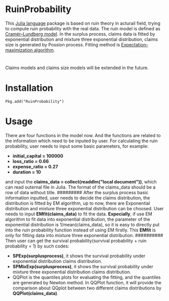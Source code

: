 RuinProbability
=
This [Julia language](http://julialang.org) package is based on ruin theory in acturail field, trying to compute ruin probability with the real data.
The ruin model is defined as [Cramér–Lundberg model](http://matthewhr.wordpress.com/2012/12/11/cramer-lundberg-model/). In the surplus process, claims data is fitted by exponential distribution and mixture three exponential distribution, claims size is generated by Possion process. Fitting method is [Expectation–maximization algorithm](http://en.wikipedia.org/wiki/Expectation%E2%80%93maximization_algorithm). 
#
Claims models and claims size models will be extended in the future.
# 
#
Installation
=
```
Pkg.add("RuinProbability")
```
#
Usage
=
There are four functions in the model now. And the functions are related to the information which need to be inputed by user. For calculating the ruin probability, user needs to input some basic parameters, for example:

* **initial_capital = 100000**
* **loss_ratio = 0.66**
* **expense_ratio = 0.27**
* **duration = 10**

and input the **claims_data = collect(readdlm("local document"))**, which can read outernal file in Julia. The format of the claims_data should be a row of data without title.
#########
After the surplus process basic information inputted, user needs to decide the claims distribution, the distribution is fitted by EM algorithm, up to now, there are Exponential distribution and mixture three exponential distribution can be choosed. User needs to input **EMfit(claims_data)** to fit the data. **Expecially**, if use EM algorithm to fit data into exponential distribution, the parameter of the exponential distribution is 1/mean(claims_data), so it is easy to directly put into the ruin probability function instead of using EM firstly. This **EMfit** is only for fitting data into mixture three exponential distribution.
##########
Then user can get the survival probability(survival probability + ruin probability = 1) by such codes:
* **SPExp(surplusprocess)**, it shows the survival probability under exponential distribution claims distribution. 
* **SPMixExp(surplusprocess)**, it shows the survival probability under mixture three exponential distribution claims distribution. 
* QQPlot is the quantiles plots for evaluating the fitting, and the quantiles are generated by Newton method. In QQPlot function, it will provide the comparison about QQplot between two different claims distributions by **QQPlot(claims_data)**. 



